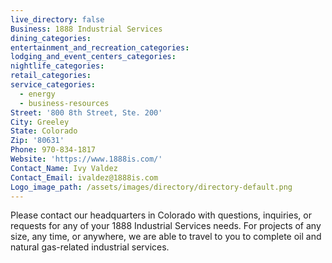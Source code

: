 ```yaml
---
live_directory: false
Business: 1888 Industrial Services
dining_categories:
entertainment_and_recreation_categories:
lodging_and_event_centers_categories:
nightlife_categories:
retail_categories:
service_categories:
  - energy
  - business-resources
Street: '800 8th Street, Ste. 200'
City: Greeley
State: Colorado
Zip: '80631'
Phone: 970-834-1817
Website: 'https://www.1888is.com/'
Contact_Name: Ivy Valdez
Contact_Email: ivaldez@1888is.com
Logo_image_path: /assets/images/directory/directory-default.png
---
```


Please contact our headquarters in Colorado with questions, inquiries, or requests for any of your 1888 Industrial Services needs. For projects of any size, any time, or anywhere, we are able to travel to you to complete oil and natural gas-related industrial services.